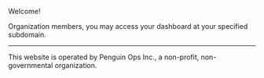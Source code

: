 Welcome!

Organization members, you may access your dashboard at your specified subdomain.

---

This website is operated by Penguin Ops Inc., a non-profit, non-governmental organization.
